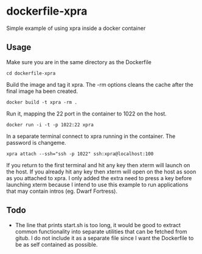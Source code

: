 dockerfile-xpra
===============

Simple example of using xpra inside a docker container

Usage
-----

Make sure you are in the same directory as the Dockerfile

    cd dockerfile-xpra

Build the image and tag it xpra. The -rm options cleans the cache after the final image ha been created.

    docker build -t xpra -rm .

Run it, mapping the 22 port in the container to 1022 on the host.

    docker run -i -t -p 1022:22 xpra

In a separate terminal connect to xpra running in the container. The password is changeme.

    xpra attach --ssh="ssh -p 1022" ssh:xpra@localhost:100

If you return to the first terminal and hit any key then xterm will launch on the host. If you already hit any key then xterm will open on the host as soon as you attached to xpra. I only added the extra need to press a key before launching xterm because I intend to use this example to run applications that may contain intros (eg. Dwarf Fortress).

Todo
----

* The line that prints start.sh is too long, it would be good to extract common functionality into separate utilities that can be fetched from gitub. I do not include it as a separate file since I want the Dockerfile to be as self contained as possible.